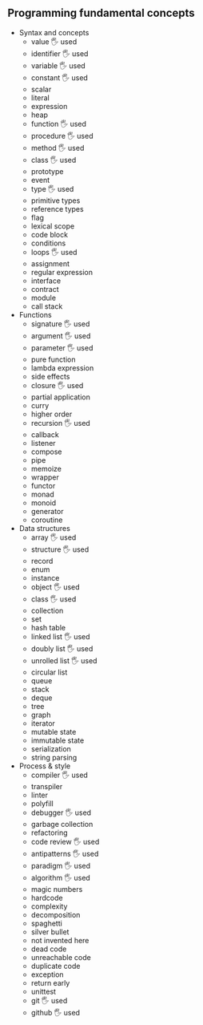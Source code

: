 ## Programming fundamental concepts

- Syntax and concepts
  - value 🖐️ used
  - identifier 🖐️ used
  - variable 🖐️ used
  - constant 🖐️ used
  - scalar
  - literal
  - expression
  - heap
  - function 🖐️ used
  - procedure 🖐️ used
  - method 🖐️ used
  - class 🖐️ used
  - prototype
  - event
  - type 🖐️ used
  - primitive types
  - reference types
  - flag
  - lexical scope
  - code block
  - conditions
  - loops 🖐️ used
  - assignment
  - regular expression
  - interface
  - contract
  - module
  - call stack
- Functions
  - signature 🖐️ used
  - argument 🖐️ used
  - parameter 🖐️ used
  - pure function
  - lambda expression
  - side effects
  - closure 🖐️ used
  - partial application
  - curry
  - higher order
  - recursion 🖐️ used
  - callback
  - listener
  - compose
  - pipe
  - memoize
  - wrapper
  - functor
  - monad
  - monoid
  - generator
  - coroutine
- Data structures
  - array 🖐️ used
  - structure 🖐️ used
  - record
  - enum
  - instance
  - object 🖐️ used
  - class 🖐️ used
  - collection
  - set
  - hash table
  - linked list 🖐️ used
  - doubly list 🖐️ used
  - unrolled list 🖐️ used
  - circular list
  - queue
  - stack
  - deque
  - tree
  - graph
  - iterator
  - mutable state
  - immutable state
  - serialization
  - string parsing
- Process & style
  - compiler 🖐️ used
  - transpiler
  - linter
  - polyfill
  - debugger 🖐️ used
  - garbage collection
  - refactoring
  - code review 🖐️ used
  - antipatterns 🖐️ used
  - paradigm 🖐️ used
  - algorithm 🖐️ used
  - magic numbers
  - hardcode
  - complexity
  - decomposition
  - spaghetti
  - silver bullet
  - not invented here
  - dead code
  - unreachable code
  - duplicate code
  - exception
  - return early
  - unittest
  - git 🖐️ used
  - github 🖐️ used
